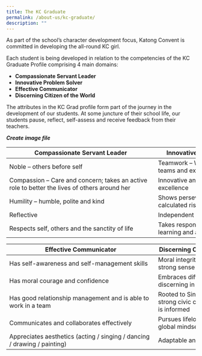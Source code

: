 ```yaml
---
title: The KC Graduate
permalink: /about-us/kc-graduate/
description: ""
---
```

As part of the school’s character development focus, Katong Convent is committed in developing the all-round KC girl.

Each student is being developed in relation to the competencies of the KC Graduate Profile comprising 4 main domains:

*   **Compassionate Servant Leader**
*   **Innovative Problem Solver**
*   **Effective Communicator**
*   **Discerning Citizen of the World**

The attributes in the KC Grad profile form part of the journey in the development of our students. At some juncture of their school life, our students pause, reflect, self-assess and receive feedback from their teachers.

***Create image file***

|<span style="display: inline-block; width:380px">Compassionate Servant Leader</span>| <span style="display: inline-block; width:250px">Innovative Problem Solver</span>|
|---|---|
| Noble – others before self | Teamwork – Works effectively in teams and exercises initiative |
| Compassion – Care and concern; takes an active role to better the lives of others around her | Innovative and strives for excellence |
| Humility – humble, polite and kind | Shows perseverance and takes calculated risks |
| Reflective | Independent and critical thinker |
| Respects self, others and the sanctity of life | Takes responsibility for her own learning and asks questions |

|<span style="display: inline-block; width:380px">Effective Communicator</span>| <span style="display: inline-block; width:250px">Discerning Citizen of the World</span>|
|---|---|
| Has self-awareness and self-management skills | Moral integrity and justice – strong sense of right and wrong |
| Has moral courage and confidence | Embraces differences and is discerning in judgement |
| Has good relationship management and is able to work in a team | Rooted to Singapore; has a strong civic consciousness and is informed |
| Communicates and collaborates effectively | Pursues lifelong learning, has a global mindset |
| Appreciates aesthetics (acting / singing / dancing / drawing / painting) | Adaptable and resilient |